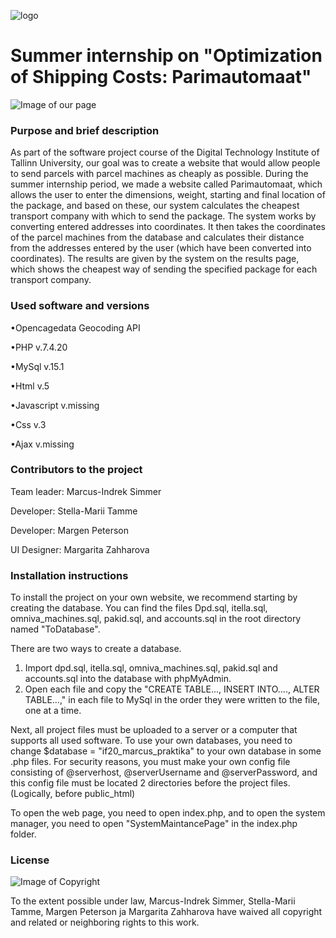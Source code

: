 ![logo](https://user-images.githubusercontent.com/70900361/122216683-524b4880-ceb5-11eb-90e4-8ab4f59fa2d7.png)




# Summer internship on "Optimization of Shipping Costs: Parimautomaat"

![Image of our page](https://github.com/stellamarii/suvepraktika/blob/main/GitHubImages/main.png?raw=true)

### Purpose and brief description

As part of the software project course of the Digital Technology Institute of Tallinn University, our goal was to create a website that would allow people to send parcels with parcel machines as cheaply as possible. During the summer internship period, we made a website called Parimautomaat, which allows the user to enter the dimensions, weight, starting and final location of the package, and based on these, our system calculates the cheapest transport company with which to send the package. The system works by converting entered addresses into coordinates. It then takes the coordinates of the parcel machines from the database and calculates their distance from the addresses entered by the user (which have been converted into coordinates). The results are given by the system on the results page, which shows the cheapest way of sending the specified package for each transport company.

### Used software and versions

•Opencagedata Geocoding API

•PHP v.7.4.20

•MySql v.15.1

•Html v.5

•Javascript v.missing

•Css v.3

•Ajax v.missing

### Contributors to the project
Team leader: Marcus-Indrek Simmer

Developer: Stella-Marii Tamme

Developer: Margen Peterson

UI Designer: Margarita Zahharova

### Installation instructions
To install the project on your own website, we recommend starting by creating the database. You can find the files Dpd.sql, itella.sql, omniva_machines.sql, pakid.sql, and accounts.sql in the root directory named "ToDatabase".

There are two ways to create a database.

1) Import dpd.sql, itella.sql, omniva_machines.sql, pakid.sql and accounts.sql into the database with phpMyAdmin.
2) Open each file and copy the "CREATE TABLE..., INSERT INTO...., ALTER TABLE...," in each file to MySql in the order they were written to the file, one at a time.

Next, all project files must be uploaded to a server or a computer that supports all used software. To use your own databases, you need to change $database = "if20_marcus_praktika" to your own database in some .php files. For security reasons, you must make your own config file consisting of @serverhost, @serverUsername and @serverPassword, and this config file must be located 2 directories before the project files. (Logically, before public_html)

To open the web page, you need to open index.php, and to open the system manager, you need to open "SystemMaintancePage" in the index.php folder.

### License
![Image of Copyright](https://camo.githubusercontent.com/9e918e1e7cd28a73246cf1c8d2c9903da3e487a65931c823a2391afe4b4a0d04/68747470733a2f2f6c6963656e7365627574746f6e732e6e65742f702f7a65726f2f312e302f38387833312e706e67)

To the extent possible under law, Marcus-Indrek Simmer, Stella-Marii Tamme, Margen Peterson ja Margarita Zahharova have waived all copyright and related or neighboring rights to this work.

